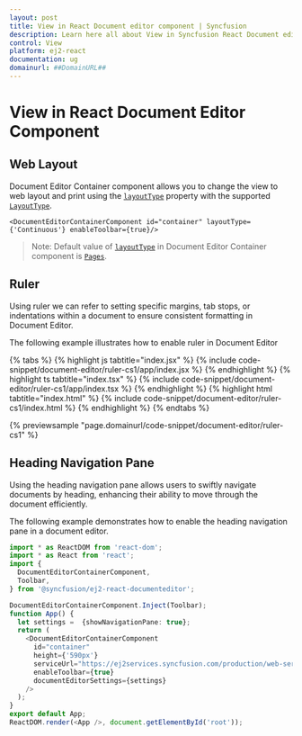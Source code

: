 ```yaml
---
layout: post
title: View in React Document editor component | Syncfusion
description: Learn here all about View in Syncfusion React Document editor component of Syncfusion Essential JS 2 and more.
control: View 
platform: ej2-react
documentation: ug
domainurl: ##DomainURL##
---
```


# View in React Document Editor Component

## Web Layout

Document Editor Container component allows you to change the view to web layout and print using the [`layoutType`](https://ej2.syncfusion.com/react/documentation/api/document-editor-container/#layouttype) property with the supported [`LayoutType`](https://ej2.syncfusion.com/react/documentation/api/document-editor/layoutType/).

```
<DocumentEditorContainerComponent id="container" layoutType={'Continuous'} enableToolbar={true}/>
```

>Note: Default value of [`layoutType`](https://ej2.syncfusion.com/react/documentation/api/document-editor-container/#layouttype) in Document Editor Container component is [`Pages`](https://ej2.syncfusion.com/react/documentation/api/document-editor/layoutType/).

## Ruler

Using ruler we can refer to setting specific margins, tab stops, or indentations within a document to ensure consistent formatting in Document Editor.

The following example illustrates how to enable ruler in Document Editor

{% tabs %}
{% highlight js tabtitle="index.jsx" %}
{% include code-snippet/document-editor/ruler-cs1/app/index.jsx %}
{% endhighlight %}
{% highlight ts tabtitle="index.tsx" %}
{% include code-snippet/document-editor/ruler-cs1/app/index.tsx %}
{% endhighlight %}
{% highlight html tabtitle="index.html" %}
{% include code-snippet/document-editor/ruler-cs1/index.html %}
{% endhighlight %}
{% endtabs %}
        
{% previewsample "page.domainurl/code-snippet/document-editor/ruler-cs1" %}

## Heading Navigation Pane 

Using the heading navigation pane allows users to swiftly navigate documents by heading, enhancing their ability to move through the document efficiently.

The following example demonstrates how to enable the heading navigation pane in a document editor.

```ts
import * as ReactDOM from 'react-dom';
import * as React from 'react';
import {
  DocumentEditorContainerComponent,
  Toolbar,
} from '@syncfusion/ej2-react-documenteditor';

DocumentEditorContainerComponent.Inject(Toolbar);
function App() {
  let settings =  {showNavigationPane: true};
  return (
    <DocumentEditorContainerComponent
      id="container"
      height={'590px'}
      serviceUrl="https://ej2services.syncfusion.com/production/web-services/api/documenteditor/"
      enableToolbar={true}
      documentEditorSettings={settings}
    />
  );
}
export default App;
ReactDOM.render(<App />, document.getElementById('root'));
```
